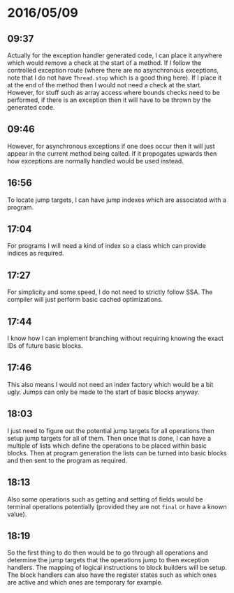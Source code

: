 # 2016/05/09

## 09:37

Actually for the exception handler generated code, I can place it anywhere
which would remove a check at the start of a method. If I follow the controlled
exception route (where there are no asynchronous exceptions, note that I do
not have `Thread.stop` which is a good thing here). If I place it at the end
of the method then I would not need a check at the start. However, for stuff
such as array access where bounds checks need to be performed, if there is
an exception then it will have to be thrown by the generated code.

## 09:46

However, for asynchronous exceptions if one does occur then it will just appear
in the current method being called. If it propogates upwards then how
exceptions are normally handled would be used instead.

## 16:56

To locate jump targets, I can have jump indexes which are associated with a
program.

## 17:04

For programs I will need a kind of index so a class which can provide indices
as required.

## 17:27

For simplicity and some speed, I do not need to strictly follow SSA. The
compiler will just perform basic cached optimizations.

## 17:44

I know how I can implement branching without requiring knowing the exact IDs
of future basic blocks.

## 17:46

This also means I would not need an index factory which would be a bit ugly.
Jumps can only be made to the start of basic blocks anyway.

## 18:03

I just need to figure out the potential jump targets for all operations then
setup jump targets for all of them. Then once that is done, I can have a
multiple of lists which define the operations to be placed within basic blocks.
Then at program generation the lists can be turned into basic blocks and then
sent to the program as required.

## 18:13

Also some operations such as getting and setting of fields would be terminal
operations potentially (provided they are not `final` or have a known value).

## 18:19

So the first thing to do then would be to go through all operations and
determine the jump targets that the operations jump to then exception handlers.
The mapping of logical instructions to block builders will be setup. The block
handlers can also have the register states such as which ones are active and
which ones are temporary for example.

